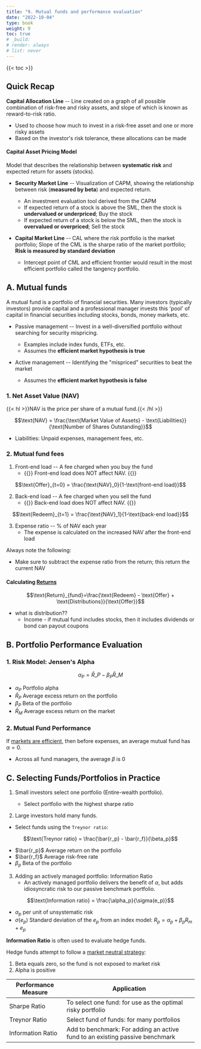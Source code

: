 ```yaml
---
title: "9. Mutual funds and performance evaluation"
date: "2022-10-04"
type: book
weight: 9
toc: true
# _build:
# render: always
# list: never
---
```


{{< toc >}}

## Quick Recap

**Capital Allocation Line** -- Line created on a graph of all possible combination of risk-free and risky assets, and slope of which is known as reward-to-risk ratio.

- Used to choose how much to invest in a risk-free asset and one or more risky assets
- Based on the investor's risk tolerance, these allocations can be made

#### Capital Asset Pricing Model

Model that describes the relationship between **systematic risk** and expected return for assets (stocks).

- **Security Market Line** -- Visualization of CAPM, showing the relationship between risk (**measured by beta**) and expected return.

  - An investment evaluation tool derived from the CAPM
  - If expected return of a stock is above the SML, then the stock is **undervalued or underpriced**; Buy the stock
  - If expected return of a stock is below the SML, then the stock is **overvalued or overpriced**; Sell the stock

- **Capital Market Line** -- CAL where the risk portfolio is the market portfolio; Slope of the CML is the sharpe ratio of the market portfolio; **Risk is measured by standard deviation**

  - Intercept point of CML and efficient frontier would result in the most efficient portfolio called the tangency portfolio.

## A. Mutual funds

A mutual fund is a portfolio of financial securities. Many investors (typically investors) provide capital and a professional manager invests this 'pool' of capital in financial securities including stocks, bonds, money markets, etc.

- Passive management -- Invest in a well-diversified portfolio without searching for security mispricing.

  - Examples include index funds, ETFs, etc.
  - Assumes the **efficient market hypothesis is true**

- Active management -- Identifying the "mispriced" securities to beat the market
  - Assumes the **efficient market hypothesis is false**

### 1. Net Asset Value (NAV)

{{< hl >}}NAV is the price per share of a mutual fund.{{< /hl >}}

$$\text{NAV} = \frac{\text{Market Value of Assets} - \text{Liabilities}}{\text{Number of Shares Outstanding}}$$

- Liabilities: Unpaid expenses, management fees, etc.

### 2. Mutual fund fees

1. Front-end load -- A fee charged when you buy the fund
   - {{<hl>}} Front-end load does NOT affect NAV. {{</hl>}}

$$\text{Offer}_{t=0} = \frac{\text{NAV}_0}{1-\text{front-end load}}$$

2. Back-end load -- A fee charged when you sell the fund
   - {{<hl>}} Back-end load does NOT affect NAV. {{</hl>}}

$$\text{Redeem}_{t=1} = \frac{\text{NAV}_1}{1-\text{back-end load}}$$

3. Expense ratio -- % of NAV each year
   - The expense is calculated on the increased NAV after the front-end load

Always note the following:

- Make sure to subtract the expense ratio from the return; this return the current NAV

#### Calculating <u>Returns</u>

$$\text{Return}_{fund}=\frac{\text{Redeem} - \text{Offer} + \text{Distributions}}{\text{Offer}}$$

- what is distribution??
  - Income - if mutual fund includes stocks, then it includes dividends or bond can payout coupons

## B. Portfolio Performance Evaluation

### 1. Risk Model: Jensen's Alpha

$$\alpha_P = \bar{R}\_P - \beta_P \bar{R}\_M$$

- $\alpha_P$ Portfolio alpha
- $\bar{R}_P$ Average excess return on the portfolio
- $\beta_P$ Beta of the portfolio
- $\bar{R}_M$ Average excess return on the market

### 2. Mutual Fund Performance

If <u>markets are efficient,</u> then before expenses, an average mutual fund has $\alpha = 0$.

- Across all fund managers, the average $\beta$ is 0

## C. Selecting Funds/Portfolios in Practice

1. Small investors select one portfolio (Entire-wealth portfolio).

   - Select portfolio with the highest sharpe ratio

2. Large investors hold many funds.

- Select funds using the `Treynor ratio`:

$$\text{Treynor ratio} = \frac{\bar{r_p} - \bar{r_f}}{\beta_p}$$

- $\bar{r_p}$ Average return on the portfolio
- $\bar{r_f}$ Average risk-free rate
- $\beta_p$ Beta of the portfolio

3. Adding an actively managed portfolio: Information Ratio
   - An actively managed portfolio delivers the benefit of $\alpha$, but adds idiosyncratic risk to our passive benchmark portfolio.

$$\text{Information ratio} = \frac{\alpha_p}{\sigma(e_p)}$$

- $\alpha_p$ per unit of unsystematic risk
- $\sigma(e_p)$ Standard deviation of the $e_p$ from an index model: $R_p = \alpha_p + \beta_p R_m + e_p$

**Information Ratio** is often used to evaluate hedge funds.

Hedge funds attempt to follow a <u>market neutral strategy</u>:

1. Beta equals zero, so the fund is not exposed to market risk
2. Alpha is positive

| Performance Measure | Application                                                                  |
| ------------------- | ---------------------------------------------------------------------------- |
| Sharpe Ratio        | To select one fund: for use as the optimal risky portfolio                   |
| Treynor Ratio       | Select fund of funds: for many portfolios                                    |
| Information Ratio   | Add to benchmark: For adding an active fund to an existing passive benchmark |
